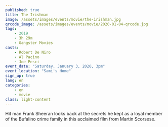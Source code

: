 ```yaml
---
published: true
title: The Irishman
image: /assets/images/events/movie/the-irishman.jpg
qrcode_image: /assets/images/events/movie/2020-01-04-qrcode.jpg
tags: 
    - 2019
    - 3h 29m
    - Gangster Movies
casts: 
    - Robert De Niro
    - Al Pacino
    - Joe Pesci
event_date: "Saturday, January 3, 2020, 3pm"
event_location: "Sami's Home"
sign_up: true
lang: en
categories: 
    - en
    - movie
class: light-content
---
```


Hit man Frank Sheeran looks back at the secrets he kept as a loyal member of the Bufalino crime family in this acclaimed film from Martin Scorsese.